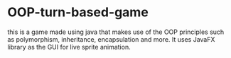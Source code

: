 # OOP-turn-based-game


this is a game made using java that makes use of the OOP principles such as polymorphism, inheritance, encapsulation and more.
It uses JavaFX library as the GUI for live sprite animation.
